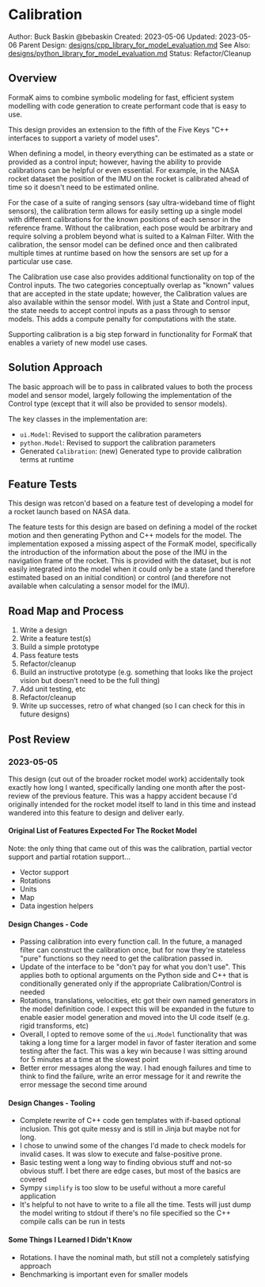 # Calibration

Author: Buck Baskin @bebaskin
Created: 2023-05-06
Updated: 2023-05-06
Parent Design: [designs/cpp_library_for_model_evaluation.md](../designs/cpp_library_for_model_evaluation.md)
See Also: [designs/python_library_for_model_evaluation.md](../designs/python_library_for_model_evaluation.md)
Status: Refactor/Cleanup

## Overview

FormaK aims to combine symbolic modeling for fast, efficient system modelling
with code generation to create performant code that is easy to use.

This design provides an extension to the fifth of the Five Keys
"C++ interfaces to support a variety of model uses".

When defining a model, in theory everything can be estimated as a state or
provided as a control input; however, having the ability to provide
calibrations can be helpful or even essential. For example, in the NASA rocket
dataset the position of the IMU on the rocket is calibrated ahead of time so it
doesn't need to be estimated online.

For the case of a suite of ranging sensors (say ultra-wideband time of flight
sensors), the calibration term allows for easily setting up a single model with
different calibrations for the known positions of each sensor in the reference
frame. Without the calibration, each pose would be arbitrary and require
solving a problem beyond what is suited to a Kalman Filter. With the
calibration, the sensor model can be defined once and then calibrated multiple
times at runtime based on how the sensors are set up for a particular use case.

The Calibration use case also provides additional functionality on top of the
Control inputs. The two categories conceptually overlap as "known" values that
are accepted in the state update; however, the Calibration values are also
available within the sensor model. With just a State and Control input, the
state needs to accept control inputs as a pass through to sensor models. This
adds a compute penalty for computations with the state.

Supporting calibration is a big step forward in functionality for FormaK that
enables a variety of new model use cases.

## Solution Approach

The basic approach will be to pass in calibrated values to both the process
model and sensor model, largely following the implementation of the Control
type (except that it will also be provided to sensor models).

The key classes in the implementation are:
- `ui.Model`: Revised to support the calibration parameters
- `python.Model`: Revised to support the calibration parameters
- Generated `Calibration`: (new) Generated type to provide calibration terms at runtime

## Feature Tests

This design was retcon'd based on a feature test of developing a model for a
rocket launch based on NASA data.

The feature tests for this design are based on defining a model of the rocket
motion and then generating Python and C++ models for the model. The
implementation exposed a missing aspect of the FormaK model, specifically the
introduction of the information about the pose of the IMU in the navigation
frame of the rocket. This is provided with the dataset, but is not easily
integrated into the model when it could only be a state (and therefore
estimated based on an initial condition) or control (and therefore not
available when calculating a sensor model for the IMU).

## Road Map and Process

1. Write a design
2. Write a feature test(s)
3. Build a simple prototype
4. Pass feature tests
5. Refactor/cleanup
6. Build an instructive prototype (e.g. something that looks like the project vision but doesn’t need to be the full thing)
7. Add unit testing, etc
8. Refactor/cleanup
9. Write up successes, retro of what changed (so I can check for this in future designs)

## Post Review

### 2023-05-05

This design (cut out of the broader rocket model work) accidentally took
exactly how long I wanted, specifically landing one month after the post-review
of the previous feature. This was a happy accident because I'd originally
intended for the rocket model itself to land in this time and instead wandered
into this feature to design and deliver early.

#### Original List of Features Expected For The Rocket Model

Note: the only thing that came out of this was the calibration, partial vector
support and partial rotation support...

- Vector support
- Rotations
- Units
- Map
- Data ingestion helpers

#### Design Changes - Code

- Passing calibration into every function call. In the future, a managed filter can construct the calibration once, but for now they're stateless "pure" functions so they need to get the calibration passed in.
- Update of the interface to be "don't pay for what you don't use". This applies both to optional arguments on the Python side and C++ that is conditionally generated only if the appropriate Calibration/Control is needed
- Rotations, translations, velocities, etc got their own named generators in the model definition code. I expect this will be expanded in the future to enable easier model generation and moved into the UI code itself (e.g. rigid transforms, etc)
- Overall, I opted to remove some of the `ui.Model` functionality that was taking a long time for a larger model in favor of faster iteration and some testing after the fact. This was a key win because I was sitting around for 5 minutes at a time at the slowest point
- Better error messages along the way. I had enough failures and time to think to find the failure, write an error message for it and rewrite the error message the second time around

#### Design Changes - Tooling

- Complete rewrite of C++ code gen templates with if-based optional inclusion. This got quite messy and is still in Jinja but maybe not for long.
- I chose to unwind some of the changes I'd made to check models for invalid cases. It was slow to execute and false-positive prone.
- Basic testing went a long way to finding obvious stuff and not-so obvious stuff. I bet there are edge cases, but most of the basics are covered
- Sympy `simplify` is too slow to be useful without a more careful application
- It's helpful to not have to write to a file all the time. Tests will just dump the model writing to stdout if there's no file specified so the C++ compile calls can be run in tests

#### Some Things I Learned I Didn't Know

- Rotations. I have the nominal math, but still not a completely satisfying approach
- Benchmarking is important even for smaller models
